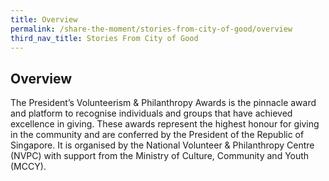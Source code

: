 ```yaml
---
title: Overview
permalink: /share-the-moment/stories-from-city-of-good/overview
third_nav_title: Stories From City of Good
---
```



## Overview

The President’s Volunteerism & Philanthropy Awards is the pinnacle award and platform to recognise individuals and groups that have achieved excellence in giving. These awards represent the highest honour for giving in the community and are conferred by the President of the Republic of Singapore. It is organised by the National Volunteer & Philanthropy Centre (NVPC) with support from the Ministry of Culture, Community and Youth (MCCY).
